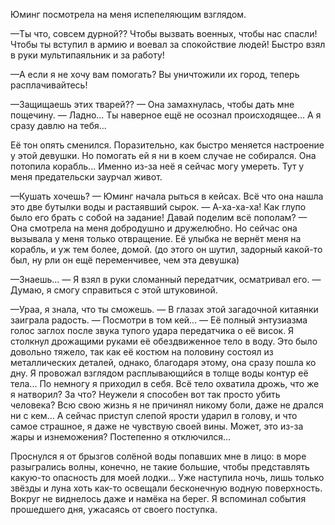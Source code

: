 Юминг посмотрела на меня испепеляющим взглядом.

—Ты что, совсем дурной?? Чтобы вызвать военных, чтобы нас спасли! Чтобы ты вступил в армию и воевал за спокойствие людей! Быстро взял в руки мультипаяльник и за работу!

—А если я не хочу вам помогать? Вы уничтожили их город, теперь расплачивайтесь! 

—Защищаешь этих тварей?? — Она замахнулась, чтобы дать мне пощечину. — Ладно... Ты наверное ещё не осознал происходящее... А я сразу давлю на тебя...

Её тон опять сменился. Поразительно, как быстро меняется настроение у этой девушки. Но помогать ей я ни в коем случае не собирался. Она потопила корабль... Именно из-за неё я сейчас могу умереть. Тут у меня предательски заурчал живот. 

—Кушать хочешь? — Юминг начала рыться в кейсах. Всё что она нашла это две бутылки воды и растаявший сырок. — А-ха-ха-ха! Как глупо было его брать с собой на задание! Давай поделим всё пополам? — Она смотрела на меня добродушно и дружелюбно. Но сейчас она вызывала у меня только отвращение. Её улыбка не вернёт меня на корабль, и уж тем более, домой. (до этого он шутил, задорный какой-то был, ну рли он ещё переменчивее, чем эта девушка)

—Знаешь... — Я взял в руки сломанный передатчик, осматривал его. — Думаю, я смогу справиться с этой штуковиной.

—Ураа, я знала, что ты сможешь. — В глазах этой загадочной китаянки заиграла радость. — Посмотри в том кей... — Её полный энтузиазма голос заглох после звука тупого удара передатчика о её висок. Я столкнул дрожащими руками её обездвиженное тело в воду. Это было довольно тяжело, так как её костюм на половину состоял из металлических деталей, однако, благодаря этому, она сразу пошла ко дну. Я провожал взглядом расплывающийся в толще воды контур её тела... 
По немногу я приходил в себя. Всё тело охватила дрожь, что же я натворил? За что? Неужели я способен вот так просто убить человека? Всю свою жизнь я не причинял никому боли, даже не дрался ни с кем... А сейчас приступ слепой ярости ударил в голову, и что самое страшное, я даже не чувствую своей вины. Может, это из-за жары и изнеможения? Постепенно я отключился...

Проснулся я от брызгов солёной воды попавших мне в лицо: в море разыгрались волны, конечно, не такие большие, чтобы представлять какую-то опасность для моей лодки... Уже наступила ночь, лишь только звёзды и луна хоть как-то освещали бесконечную водную поверхность. Вокруг не виднелось даже и намёка на берег. Я вспоминал события прошедшего дня, ужасаясь от своего поступка. 

